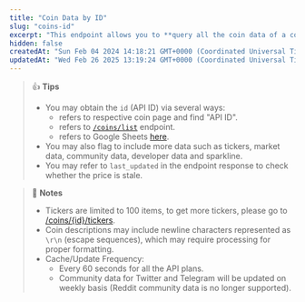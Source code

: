```yaml
---
title: "Coin Data by ID"
slug: "coins-id"
excerpt: "This endpoint allows you to **query all the coin data of a coin (name, price, market ... including exchange tickers) on CoinGecko coin page based on a particular coin ID**"
hidden: false
createdAt: "Sun Feb 04 2024 14:18:21 GMT+0000 (Coordinated Universal Time)"
updatedAt: "Wed Feb 26 2025 13:19:24 GMT+0000 (Coordinated Universal Time)"
---
```

> 👍 **Tips**
> 
> - You may obtain the `id` (API ID) via several ways:
>   - refers to respective coin page and find "API ID".
>   - refers to [`/coins/list`](/reference/coins-list) endpoint.
>   - refers to Google Sheets [here](https://docs.google.com/spreadsheets/d/1wTTuxXt8n9q7C4NDXqQpI3wpKu1_5bGVmP9Xz0XGSyU/edit?usp=sharing).
> - You may also flag to include more data such as tickers, market data, community data, developer data and sparkline.
> - You may refer to `last_updated` in the endpoint response to check whether the price is stale.

> 📘 **Notes**
> 
> - Tickers are limited to 100 items, to get more tickers, please go to [/coins/{id}/tickers](/reference/coins-id-tickers).
> - Coin descriptions may include newline characters represented as `\r\n` (escape sequences), which may require processing for proper formatting.
> - Cache/Update Frequency:
>   - Every 60 seconds for all the API plans.
>   - Community data for Twitter and Telegram will be updated on weekly basis (Reddit community data is no longer supported).
